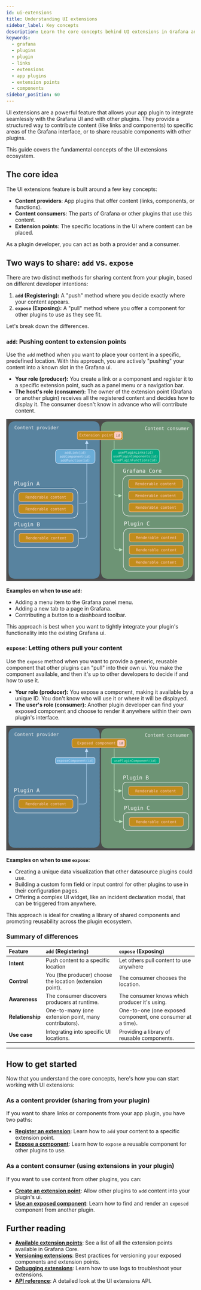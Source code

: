 ```yaml
---
id: ui-extensions
title: Understanding UI extensions
sidebar_label: Key concepts
description: Learn the core concepts behind UI extensions in Grafana and how they enable plugins to interact with each other.
keywords:
  - grafana
  - plugins
  - plugin
  - links
  - extensions
  - app plugins
  - extension points
  - components
sidebar_position: 60
---
```


UI extensions are a powerful feature that allows your app plugin to integrate seamlessly with the Grafana UI and with other plugins. They provide a structured way to contribute content (like links and components) to specific areas of the Grafana interface, or to share reusable components with other plugins.

This guide covers the fundamental concepts of the UI extensions ecosystem.

## The core idea

The UI extensions feature is built around a few key concepts:

- **Content providers**: App plugins that offer content (links, components, or functions).
- **Content consumers**: The parts of Grafana or other plugins that use this content.
- **Extension points**: The specific locations in the UI where content can be placed.

As a plugin developer, you can act as both a provider and a consumer.

## Two ways to share: `add` vs. `expose`

There are two distinct methods for sharing content from your plugin, based on different developer intentions:

1.  **`add` (Registering):** A "push" method where you decide exactly where your content appears.
2.  **`expose` (Exposing):** A "pull" method where you offer a component for other plugins to use as they see fit.

Let's break down the differences.

### `add`: Pushing content to extension points

Use the `add` method when you want to place your content in a specific, predefined location. With this approach, you are actively "pushing" your content into a known slot in the Grafana ui.

- **Your role (producer):** You create a link or a component and register it to a specific extension point, such as a panel menu or a navigation bar.
- **The host's role (consumer):** The owner of the extension point (Grafana or another plugin) receives all the registered content and decides how to display it. The consumer doesn't know in advance who will contribute content.

![Add APIs flow](./images/ui-extensions-add-flow.svg)

**Examples on when to use `add`:**

- Adding a menu item to the Grafana panel menu.
- Adding a new tab to a page in Grafana.
- Contributing a button to a dashboard toolbar.

This approach is best when you want to tightly integrate your plugin's functionality into the existing Grafana ui.

### `expose`: Letting others pull your content

Use the `expose` method when you want to provide a generic, reusable component that other plugins can "pull" into their own ui. You make the component available, and then it's up to other developers to decide if and how to use it.

- **Your role (producer):** You expose a component, making it available by a unique ID. You don't know who will use it or where it will be displayed.
- **The user's role (consumer):** Another plugin developer can find your exposed component and choose to render it anywhere within their own plugin's interface.

![Expose APIs flow](./images/ui-extensions-expose-flow.svg)

**Examples on when to use `expose`:**

- Creating a unique data visualization that other datasource plugins could use.
- Building a custom form field or input control for other plugins to use in their configuration pages.
- Offering a complex UI widget, like an incident declaration modal, that can be triggered from anywhere.

This approach is ideal for creating a library of shared components and promoting reusability across the plugin ecosystem.

### Summary of differences

| Feature          | `add` (Registering)                                       | `expose` (Exposing)                                         |
| :--------------- | :-------------------------------------------------------- | :---------------------------------------------------------- |
| **Intent**       | Push content to a specific location                       | Let others pull content to use anywhere                     |
| **Control**      | You (the producer) choose the location (extension point). | The consumer chooses the location.                          |
| **Awareness**    | The consumer discovers producers at runtime.              | The consumer knows which producer it's using.               |
| **Relationship** | One-to-many (one extension point, many contributors).     | One-to-one (one exposed component, one consumer at a time). |
| **Use case**     | Integrating into specific UI locations.                   | Providing a library of reusable components.                 |

---

## How to get started

Now that you understand the core concepts, here's how you can start working with UI extensions:

### As a content provider (sharing from your plugin)

If you want to share links or components from your app plugin, you have two paths:

- [**Register an extension**](../how-to-guides/ui-extensions/register-an-extension.md): Learn how to `add` your content to a specific extension point.
- [**Expose a component**](../how-to-guides/ui-extensions/expose-a-component.md): Learn how to `expose` a reusable component for other plugins to use.

### As a content consumer (using extensions in your plugin)

If you want to use content from other plugins, you can:

- [**Create an extension point**](../how-to-guides/ui-extensions/create-an-extension-point.md): Allow other plugins to `add` content into your plugin's ui.
- [**Use an exposed component**](../how-to-guides/ui-extensions/use-an-exposed-component.md): Learn how to find and render an `exposed` component from another plugin.

## Further reading

- [**Available extension points**](../reference/ui-extensions-reference/extension-points.md): See a list of all the extension points available in Grafana Core.
- [**Versioning extensions**](../how-to-guides/ui-extensions/versioning-extensions.md): Best practices for versioning your exposed components and extension points.
- [**Debugging extensions**](../how-to-guides/ui-extensions/debug-logs.md): Learn how to use logs to troubleshoot your extensions.
- [**API reference**](../reference/ui-extensions-reference/ui-extensions.md): A detailed look at the UI extensions API.

